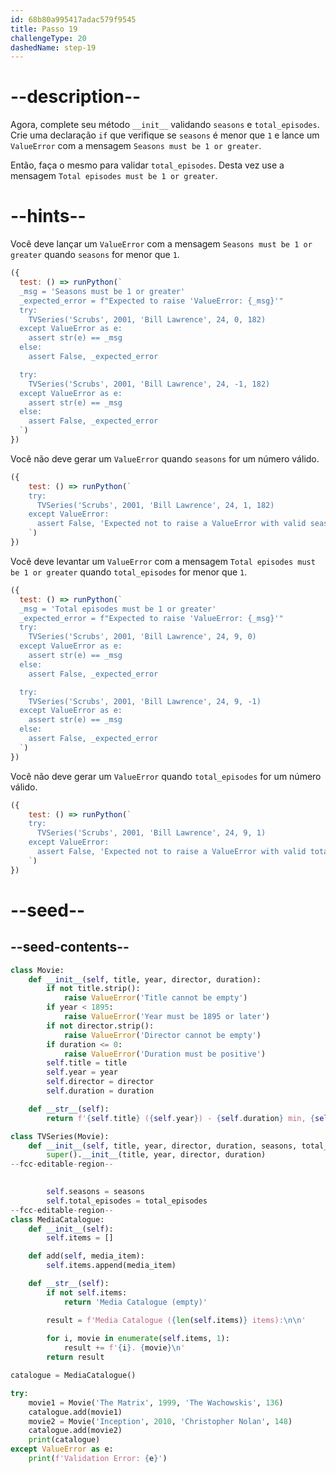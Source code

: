 ```yaml
---
id: 68b80a995417adac579f9545
title: Passo 19
challengeType: 20
dashedName: step-19
---
```


# --description--

Agora, complete seu método `__init__` validando `seasons` e `total_episodes`. Crie uma declaração `if` que verifique se `seasons` é menor que `1` e lance um `ValueError` com a mensagem `Seasons must be 1 or greater`.

Então, faça o mesmo para validar `total_episodes`. Desta vez use a mensagem `Total episodes must be 1 or greater`.

# --hints--

Você deve lançar um `ValueError` com a mensagem `Seasons must be 1 or greater` quando `seasons` for menor que `1`.

```js
({
  test: () => runPython(`
  _msg = 'Seasons must be 1 or greater'
  _expected_error = f"Expected to raise 'ValueError: {_msg}'"
  try:
    TVSeries('Scrubs', 2001, 'Bill Lawrence', 24, 0, 182)
  except ValueError as e:
    assert str(e) == _msg
  else:
    assert False, _expected_error

  try:
    TVSeries('Scrubs', 2001, 'Bill Lawrence', 24, -1, 182)
  except ValueError as e:
    assert str(e) == _msg
  else:
    assert False, _expected_error
  `)
})
```

Você não deve gerar um `ValueError` quando `seasons` for um número válido.

```js
({
    test: () => runPython(`
    try:
      TVSeries('Scrubs', 2001, 'Bill Lawrence', 24, 1, 182)
    except ValueError:
      assert False, 'Expected not to raise a ValueError with valid seasons'
    `)
})
```

Você deve levantar um `ValueError` com a mensagem `Total episodes must be 1 or greater` quando `total_episodes` for menor que `1`.

```js
({
  test: () => runPython(`
  _msg = 'Total episodes must be 1 or greater'
  _expected_error = f"Expected to raise 'ValueError: {_msg}'"
  try:
    TVSeries('Scrubs', 2001, 'Bill Lawrence', 24, 9, 0)
  except ValueError as e:
    assert str(e) == _msg
  else:
    assert False, _expected_error

  try:
    TVSeries('Scrubs', 2001, 'Bill Lawrence', 24, 9, -1)
  except ValueError as e:
    assert str(e) == _msg
  else:
    assert False, _expected_error
  `)
})
```

Você não deve gerar um `ValueError` quando `total_episodes` for um número válido.

```js
({
    test: () => runPython(`
    try:
      TVSeries('Scrubs', 2001, 'Bill Lawrence', 24, 9, 1)
    except ValueError:
      assert False, 'Expected not to raise a ValueError with valid total_episodes'
    `)
})
```

# --seed--

## --seed-contents--

```py
class Movie:
    def __init__(self, title, year, director, duration):
        if not title.strip():
            raise ValueError('Title cannot be empty')
        if year < 1895:
            raise ValueError('Year must be 1895 or later')
        if not director.strip():
            raise ValueError('Director cannot be empty')
        if duration <= 0:
            raise ValueError('Duration must be positive')
        self.title = title
        self.year = year
        self.director = director
        self.duration = duration

    def __str__(self):
        return f'{self.title} ({self.year}) - {self.duration} min, {self.director}'

class TVSeries(Movie):
    def __init__(self, title, year, director, duration, seasons, total_episodes):
        super().__init__(title, year, director, duration)
--fcc-editable-region--
        

        self.seasons = seasons
        self.total_episodes = total_episodes
--fcc-editable-region--
class MediaCatalogue:
    def __init__(self):
        self.items = []

    def add(self, media_item):
        self.items.append(media_item)

    def __str__(self):
        if not self.items:
            return 'Media Catalogue (empty)'

        result = f'Media Catalogue ({len(self.items)} items):\n\n'
        
        for i, movie in enumerate(self.items, 1):
            result += f'{i}. {movie}\n'
        return result

catalogue = MediaCatalogue()

try:
    movie1 = Movie('The Matrix', 1999, 'The Wachowskis', 136)
    catalogue.add(movie1)
    movie2 = Movie('Inception', 2010, 'Christopher Nolan', 148)
    catalogue.add(movie2)
    print(catalogue)
except ValueError as e:
    print(f'Validation Error: {e}')
```
